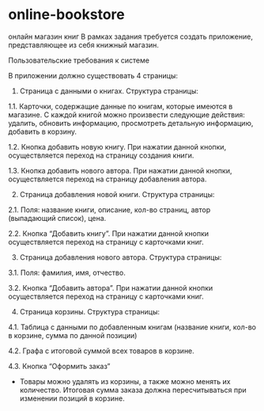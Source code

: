 # online-bookstore
онлайн магазин книг
В рамках задания требуется создать приложение, представляющее из себя книжный магазин.

Пользовательские требования к системе

В приложении должно существовать 4 страницы:

1. Страница с данными о книгах. Структура страницы:

1.1. Карточки, содержащие данные по книгам, которые имеются в магазине. С каждой книгой можно произвести следующие действия: удалить, обновить информацию, просмотреть детальную информацию, добавить в корзину.

1.2. Кнопка добавить новую книгу. При нажатии данной кнопки, осуществляется переход на страницу создания книги.

1.3. Кнопка добавить нового автора. При нажатии данной кнопки, осуществляется переход на страницу добавления автора.

2. Страница добавления новой книги. Структура страницы:

2.1. Поля: название книги, описание, кол-во страниц, автор (выпадающий список), цена.

2.2. Кнопка “Добавить книгу”. При нажатии данной кнопки осуществляется переход на страницу с карточками книг.

3. Страница добавления нового автора. Структура страницы:

3.1. Поля: фамилия, имя, отчество.

3.2. Кнопка “Добавить автора”. При нажатии данной кнопки осуществляется переход на страницу с карточками книг.

4. Страница корзины. Структура страницы:

4.1. Таблица с данными по добавленным книгам (название книги, кол-во в корзине, сумма по данной позиции)

4.2. Графа с итоговой суммой всех товаров в корзине.

4.3. Кнопка “Оформить заказ”

* Товары можно удалять из корзины, а также можно менять их количество. Итоговая сумма заказа должна пересчитываться при изменении позиций в корзине.
